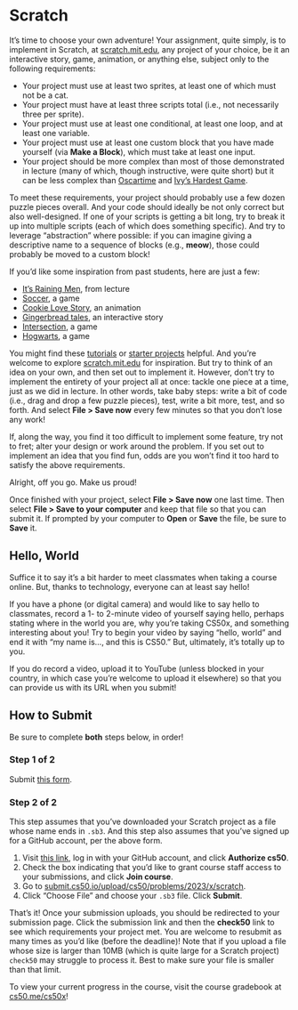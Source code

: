 Scratch
=======

It’s time to choose your own adventure! Your assignment, quite simply, is to implement in Scratch, at [scratch.mit.edu](https://scratch.mit.edu), any project of your choice, be it an interactive story, game, animation, or anything else, subject only to the following requirements:

*   Your project must use at least two sprites, at least one of which must not be a cat.
*   Your project must have at least three scripts total (i.e., not necessarily three per sprite).
*   Your project must use at least one conditional, at least one loop, and at least one variable.
*   Your project must use at least one custom block that you have made yourself (via **Make a Block**), which must take at least one input.
*   Your project should be more complex than most of those demonstrated in lecture (many of which, though instructive, were quite short) but it can be less complex than [Oscartime](https://scratch.mit.edu/projects/277537196) and [Ivy’s Hardest Game](https://scratch.mit.edu/projects/326129433).

To meet these requirements, your project should probably use a few dozen puzzle pieces overall. And your code should ideally be not only correct but also well-designed. If one of your scripts is getting a bit long, try to break it up into multiple scripts (each of which does something specific). And try to leverage “abstraction” where possible: if you can imagine giving a descriptive name to a sequence of blocks (e.g., **meow**), those could probably be moved to a custom block!

If you’d like some inspiration from past students, here are just a few:

*   [It’s Raining Men](https://scratch.mit.edu/projects/37412/), from lecture
*   [Soccer](https://scratch.mit.edu/projects/37413/), a game
*   [Cookie Love Story](https://scratch.mit.edu/projects/26329196/), an animation
*   [Gingerbread tales](https://scratch.mit.edu/projects/277536784/), an interactive story
*   [Intersection](https://scratch.mit.edu/projects/75390754/), a game
*   [Hogwarts](https://scratch.mit.edu/projects/422258685), a game

You might find these [tutorials](https://scratch.mit.edu/projects/editor/?tutorial=all) or [starter projects](https://scratch.mit.edu/starter-projects) helpful. And you’re welcome to explore [scratch.mit.edu](https://scratch.mit.edu/explore/projects/all) for inspiration. But try to think of an idea on your own, and then set out to implement it. However, don’t try to implement the entirety of your project all at once: tackle one piece at a time, just as we did in lecture. In other words, take baby steps: write a bit of code (i.e., drag and drop a few puzzle pieces), test, write a bit more, test, and so forth. And select **File > Save now** every few minutes so that you don’t lose any work!

If, along the way, you find it too difficult to implement some feature, try not to fret; alter your design or work around the problem. If you set out to implement an idea that you find fun, odds are you won’t find it too hard to satisfy the above requirements.

Alright, off you go. Make us proud!

Once finished with your project, select **File > Save now** one last time. Then select **File > Save to your computer** and keep that file so that you can submit it. If prompted by your computer to **Open** or **Save** the file, be sure to **Save** it.

Hello, World
------------

Suffice it to say it’s a bit harder to meet classmates when taking a course online. But, thanks to technology, everyone can at least say hello!

If you have a phone (or digital camera) and would like to say hello to classmates, record a 1- to 2-minute video of yourself saying hello, perhaps stating where in the world you are, why you’re taking CS50x, and something interesting about you! Try to begin your video by saying “hello, world” and end it with “my name is…, and this is CS50.” But, ultimately, it’s totally up to you.

If you do record a video, upload it to YouTube (unless blocked in your country, in which case you’re welcome to upload it elsewhere) so that you can provide us with its URL when you submit!

How to Submit
-------------

Be sure to complete **both** steps below, in order!

### Step 1 of 2

Submit [this form](https://forms.cs50.io/73e44070-1fac-46bb-b041-5a5fce32ad29).

### Step 2 of 2

This step assumes that you’ve downloaded your Scratch project as a file whose name ends in `.sb3`. And this step also assumes that you’ve signed up for a GitHub account, per the above form.

1.  Visit [this link](https://submit.cs50.io/invites/9770b67479384c4d8c37790779e466d9), log in with your GitHub account, and click **Authorize cs50**.
2.  Check the box indicating that you’d like to grant course staff access to your submissions, and click **Join course**.
3.  Go to [submit.cs50.io/upload/cs50/problems/2023/x/scratch](https://submit.cs50.io/upload/cs50/problems/2023/x/scratch).
4.  Click “Choose File” and choose your `.sb3` file. Click **Submit**.

That’s it! Once your submission uploads, you should be redirected to your submission page. Click the submission link and then the **check50** link to see which requirements your project met. You are welcome to resubmit as many times as you’d like (before the deadline)! Note that if you upload a file whose size is larger than 10MB (which is quite large for a Scratch project) `check50` may struggle to process it. Best to make sure your file is smaller than that limit.

To view your current progress in the course, visit the course gradebook at [cs50.me/cs50x](https://cs50.me/cs50x)!